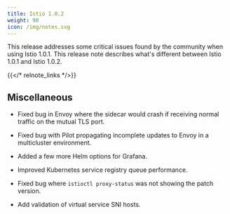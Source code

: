 ```yaml
---
title: Istio 1.0.2
weight: 90
icon: /img/notes.svg
---
```


This release addresses some critical issues found by the community when using Istio 1.0.1. This release note describes what's different between Istio 1.0.1 and
Istio 1.0.2.

{{</* relnote_links */>}}

## Miscellaneous

- Fixed bug in Envoy where the sidecar would crash if receiving normal traffic on the mutual TLS port.

- Fixed bug with Pilot propagating incomplete updates to Envoy in a multicluster environment.

- Added a few more Helm options for Grafana.

- Improved Kubernetes service registry queue performance.

- Fixed bug where `istioctl proxy-status` was not showing the patch version.

- Add validation of virtual service SNI hosts.
